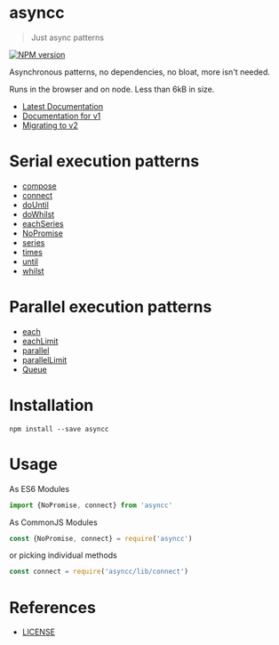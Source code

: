 # asyncc

> Just async patterns

[![NPM version](https://badge.fury.io/js/asyncc.svg)](https://www.npmjs.com/package/asyncc/)

Asynchronous patterns, no dependencies, no bloat, more isn't needed.

Runs in the browser and on node. Less than 6kB in size.

- [Latest Documentation](https://commenthol.github.io/asyncc)
- [Documentation for v1](https://commenthol.github.io/asyncc/docs_v1)
- [Migrating to v2](https://github.com/commenthol/asyncc/blob/master/doc/migrate-to-v2.md)

# Serial execution patterns

- [compose](https://commenthol.github.io/asyncc/module-serial.html#.compose)
- [connect](https://commenthol.github.io/asyncc/module-serial.html#.connect)
- [doUntil](https://commenthol.github.io/asyncc/module-serial.html#.doUntil)
- [doWhilst](https://commenthol.github.io/asyncc/module-serial.html#.doWhilst)
- [eachSeries](https://commenthol.github.io/asyncc/module-serial.html#.eachSeries)
- [NoPromise](https://commenthol.github.io/asyncc/NoPromise.html)
- [series](https://commenthol.github.io/asyncc/module-serial.html#.series)
- [times](https://commenthol.github.io/asyncc/module-serial.html#.times)
- [until](https://commenthol.github.io/asyncc/module-serial.html#.until)
- [whilst](https://commenthol.github.io/asyncc/module-serial.html#.whilst)

# Parallel execution patterns

- [each](https://commenthol.github.io/asyncc/module-parallel.html#.each)
- [eachLimit](https://commenthol.github.io/asyncc/module-parallel.html#.eachLimit)
- [parallel](https://commenthol.github.io/asyncc/module-parallel.html#.parallel)
- [parallelLimit](https://commenthol.github.io/asyncc/module-parallel.html#.parallelLimit)
- [Queue](https://commenthol.github.io/asyncc/Queue.html)

# Installation

    npm install --save asyncc

# Usage

As ES6 Modules

```js
import {NoPromise, connect} from 'asyncc'
```

As CommonJS Modules

```js
const {NoPromise, connect} = require('asyncc')
```

or picking individual methods

```js
const connect = require('asyncc/lib/connect')
```

# References

<!-- !ref -->

* [LICENSE][LICENSE]

<!-- ref! -->

[LICENSE]: ./LICENSE.txt

